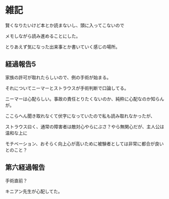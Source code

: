 # 雑記

賢くなりたいけど本とか読まないし、頭に入ってこないので

メモしながら読み進めることにした。

とりあえず気になった出来事とか書いていく感じの場所。

## 経過報告5

家族の許可が取れたらしいので、例の手術が始まる。

それについてニーマーとストラウスが手術判断で口論してる。

ニーマーは心配らしい。事故の責任とりたくないのか、純粋に心配なのか知らんが。

ここらへん聞き取れなくて伏字になっていたので私も読み取れなかったが、

ストラウス曰く、通常の障害者は敵対心やらにぶさ？やら無関心だが、主人公は温和な上に

モチベーション、おそらく向上心が高いために被験者としては非常に都合が良いとのこと？

## 第六経過報告

手術直前？

キニアン先生が心配してた。
